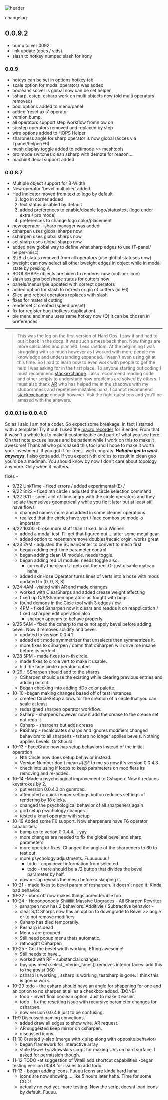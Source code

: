 ![header](img/banner.gif)

changelog

## 0.0.9.2
- bump to ver 0092
- link update (docs / vids)
- slash to hotkey numpad slash for irony

### 0.0.9

- hoteys can be set in options hotkey tab
- scale option for modal operators was added
- booleans solver is global now can be set helper
- ssharp, cstep, csharp work on multi objects now (old multi operators removed)
- bool options added to menu/panel
- added 'reset axis' operator
- version bump.
- all operators support step workflow fromn ow on
- s/cstep operators removed and replaced by step
- wire options added to HOPS Helper
- sharpness angle for sharp operator is now global (acces via Tpanel/helper/F6)
- mesh display toggle added to edtimode >> meshtools
- pro mode switches clean ssharp with demote for reason....
- machin3 decal support added

### 0.0.8.7

- Multiple object support for B-Width
- New operator 'bevel multiplier' added
- Hud indicator moved from text to logo by default
	1. logo in corner added
	2. text status disabled by default
	3. added preferences to enable/disable logo/statustext (logo under extra / pro mode)
	4. preferences to change logo color/placement
- new operator - sharp manager was added
- csharpen uses global sharps now
- ssharpen uses global sharps now
- set sharp uses global sharps now
- added new global way to define what sharp edges to use (T-panel/ helper-misc)
- SUB-d status removed from all operators (use global statuses now)
- bweight can now select all other bweight edges in object while in modal state by presing A
- BOOLSHAPE objects are hiden to renderer now (outliner icon)
- slash assigns boolshape status for cutters now
- panels/menus/pie updated with correct operators
- added option for slash to refresh origin of cutters (in F6)
- Slice and rebbol operators replaces with slash
- fixes for material cutting
- renderset C created (speed preset)
- fix for register bug (hotkeys duplication)
- pie menu and menu uses same hotkey now (Q) it can be chosen in preferences

---

> This was the log on the first version of Hard Ops. I saw it and had to put it back in the docs. It was such a mess back then. Now things are more calculated and planned. Less random. At the beginning I was struggling with so much however as I worked with more people my knowledge and understanding expanded. I wasn't even using git at this time. So I had to learn how to even work with people to get the help I was asking for in the first place.
To anyone starting out coding I must recommend [stackexchange](https://blender.stackexchange.com/users/18988/masterxeon1001). I also recommend reading code and other scripts to understand how problems are solved by others. I must also thank [AR](https://www.artstation.com/artwork/ww4yX) who has helped me in the shadows with my stubbornness and repetetive mistakes haha. I cannot recommend [stackexchange](https://blender.stackexchange.com/users/18988/masterxeon1001) enough however. Ask the right questions and you'll be amazed with the answers.

### 0.0.0.1 to 0.0.4.0

So as I said I am not a coder. So expect some breakage. In fact I started with a template! Try it out! I used the [macro recorder](http://blenderartists.org/forum/showthread.php?254117-Macros-recorder) for Blender. From that it wasn't a whole lot to make it customizable and part of what you
see here. On that note excuse issues and be patient while I work on this to make it awesome! Thank all who purchased this tool and I hope to make it worth your investment. If you got if for free... well congrats. ***Hahaha get to work anyways***. I also gotta add. If you expect Nth circles to result in clean geo you'd be a madman. You should know by now I don't care about topology anymore. Only when it matters.

fixes -     

- 9/22 UnkTime - fixed errors / added experimental (E) /
- 9/22 8:22 - fixed nth circle / adjusted the circle selection command
- 9/22 9:11 - spent alot of time angry with the circle operators and they isolate themselves 			geometrically while you fix it later but at least still have flows
    - changed names more and added in some cleaner operations.
    - realized that the circles have vert / face combos so mode is important
- 9/22 10:00 -broke more stuff than I fixed. Im a Winner!
    - added a modal test. I'll get that figured out.... after some metal gear
    - added option to recenter/remove doubles/recalc orgin. works great
- 9/23 7AM - adjusted the SCleanCenter to convert to mesh first
    - began adding end-time parameter control
    - began adding clean UI module. needs toggle.
    - began adding red UI module. needs toggle also.
        - currently the clean UI gets out the red. Or just disable matcap haha.
    - added skinHose Operator turns lines of verts into a hose with mods
        updated to (0, 0, 3, 8)
- 9/24 4AM -visited with AR and made changes
    - worked with ClearSharps and added crease weight affecting
    - fixed up C/S/Sharpen operators as fought with bugs.
    - found demons in the Cicle tool with 3 edges / ew.
    - 4PM - fixed Ssharpen now it clears and readds it on reapplication / fixed ssharpen edit operation also
        - sharpen appears to behave properly.
- 9/25 5AM - fixed the csharp to make not apply bevel before adding bevel. Now it removes solidify and bevel.
    - updated to version 0.0.4.1
    - added edit mode symmetrizer that unselects then symmetrizes it.
    - more fixes to cSharpen / damn that cSharpen will drive me insane before its perfect.
- 9/28 5PM - made fixes to n-th circle.
    - made fixes to circle vert to make it usable.
    - hid the face circle operator. dated.
- 9-29 - SSharpen should add to the sharps
    - CSharpen should use the existing while clearing previous entries and adding onto it.
    - Began checking into adding dDo color palette.
- 10-10 -began making changes based off of test instances
    - created CircleSetup allows for the creation of a circle that you can scale at least
    - redesigned sharpen operator workflow.
    - Ssharp - sharpens however now it add the crease to the crease set not redo it
    - Csharp - sharpens but adds crease
    - ReSharp - recalculates sharps and ignores modifiers
    changed behaviors to all sharpens - tsharp no longer applies bevels. Nothing applies bevels. Or Should.
- 10-13 - FaceGrate now has setup behaviors instead of the initial operation
    - Nth Circle now does setup behavior instead.
    - Version Number don't mean #(@* to me so now it's version 0.0.4.3
    - check into using If loops to keep parameters on modifiers its removing and re-added.
- 10-14 -Made a psychological improvement to Cshapen. Now it reduces keystrokes by 2.
    - put version 0.0.4.3 on gumroad.
    - attempted a quick render settings button reduces settings of rendering by 18 clicks.
    - changed the psychological behavior of all sharpeners again
    - grid setup psychology changes.
    - tested a knurl operator with setup
- 10-19 Added some F6 support. Now sharpeners have F6 operator capabilities.
    - bump up to verion 0.0.4.4.... yay
    - more changes are needed to fix the global bevel and sharp parameters
    - more operator fixes. Changed the angle of the sharpeners to 60 to test out.
    - more psychology adjustments. Fuuuuuuuu!
        - todo - copy bevel information from selected.
        - todo - there should be a /2 button that divides the bevel parameter by half.
    - now x-slap reveals the mesh before x slapping it.
- 10-21 - made fixes to bevel param of resharpen. It doesn't need it. Kinda bad behavior.
- 10-22 - bbox off now makes things unrenderable too
- 10-24 - Hoooooooooly Shiiiiiiit Massive Upgrades - All Sharpen Rewrites
    - ssharpen now has 2 behaviors. Additivie / Subtractive behavior -
    - clear S/C Sharps now has an option to downgrade to Bevel >> angle or to not remove modifiers
    - Csharp has died temporarily.
    - Resharp is dead
    - Menus are grouped
    - Still need popup menu thats automatic.
    - rethought CSharpen
- 10-25 - Got the bevel width working. Effing awesome!
    - Still needs to have....
    - worked with RF - substancial changes.
    - bpy.ops.mesh.select_interior_faces() removes interior faces. add this to the atwist 360
    - csharp is working , ssharp is working, testsharp is gone. I think this is gonna work.
- 10-29 todo - the csharp should have an angle for shapening for one and an option to no sharpen at all as a checkbox added.  (DONE)
    - todo - invert final boolean option. Just to make it easier.
    - todo - fix the resetting issue with recursive parameter changes for csharpen.
    - now version 0.0.4.8 just to be confusing.
- 11-9 Discussed naming convetions.
    - added draw all edges to show wire. AR request.
    - AR suggested keep mirror on csharpen.       
    - discussed icons           
- 11-10 Created y-slap (merge with x slap along with opposite behavior)
    - began framework for interactive array
    - stole Paweł Łyczkowski's script for making UVs on hard surface. I asked for permission though.
- 11-12 TODO -at suggestion of Vitalii add shortcut capabilities
    -began testing version 0048 for issues to add todo.
- 11-13 - began adding icons. Fuuuu Icons are kinda hard haha.
    - icons are now showing.... like 5 hours later haha. Time for some COD!
    - actually no cod yet. more testing. Now the script doesnt load icons by default. Fuuuu.

